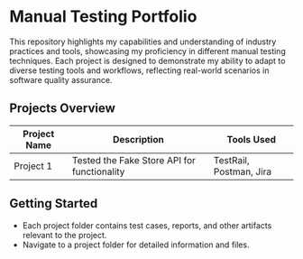 # Manual Testing Portfolio

This repository highlights my capabilities and understanding of industry practices and tools, showcasing my proficiency in different manual testing techniques. Each project is designed to demonstrate my ability to adapt to diverse testing tools and workflows, reflecting real-world scenarios in software quality assurance.

## Projects Overview
| Project Name                          | Description                                 | Tools Used               |
|---------------------------------------|---------------------------------------------|--------------------------|
| Project 1                             | Tested the Fake Store API for functionality | TestRail, Postman, Jira  |

## Getting Started
- Each project folder contains test cases, reports, and other artifacts relevant to the project.
- Navigate to a project folder for detailed information and files.
